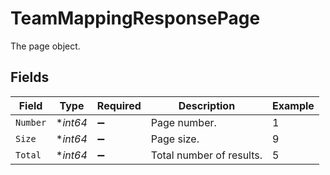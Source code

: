# TeamMappingResponsePage

The page object.


## Fields

| Field                    | Type                     | Required                 | Description              | Example                  |
| ------------------------ | ------------------------ | ------------------------ | ------------------------ | ------------------------ |
| `Number`                 | **int64*                 | :heavy_minus_sign:       | Page number.             | 1                        |
| `Size`                   | **int64*                 | :heavy_minus_sign:       | Page size.               | 9                        |
| `Total`                  | **int64*                 | :heavy_minus_sign:       | Total number of results. | 5                        |